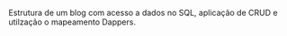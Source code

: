 Estrutura de um blog com acesso a dados no SQL, aplicação de CRUD e utilzação o mapeamento Dappers.
